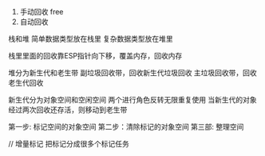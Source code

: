 1. 手动回收 free
2. 自动回收
 
 栈和堆 
 简单数据类型放在栈里
 复杂数据类型放在堆里


 栈里里面的回收靠ESP指针向下移，覆盖内存，回收内存

 堆分为新生代和老生带
 副垃圾回收带，回收新生代垃圾回收
 主垃圾回收带，回收老生代回收
 
 新生代分为对象空间和空闲空间 两个进行角色反转无限重复使用
 当新生代的对象经过两次回收还存活，则移动到老生带

 第一步: 标记空间的对象空间
 第二步：清除标记的对象空间
 第三部: 整理空间

// 增量标记
把标记分成很多个标记任务